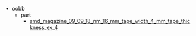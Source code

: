 * oobb
  * part
    * [smd_magazine_09_09_18_nm_16_mm_tape_width_4_mm_tape_thickness_ex_4](oobb/part/smd_magazine_09_09_18_nm_16_mm_tape_width_4_mm_tape_thickness_ex_4)
